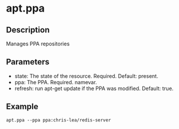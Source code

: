 # apt.ppa

## Description

Manages PPA repositories

## Parameters

* state: The state of the resource. Required. Default: present.
* ppa: The PPA. Required. namevar.
* refresh: run apt-get update if the PPA was modified. Default: true.

## Example

```shell
apt.ppa --ppa ppa:chris-lea/redis-server
```

